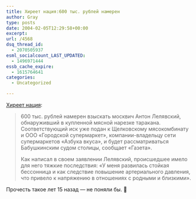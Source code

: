 ```yaml
---
title: Хиреет нация:600 тыс. рублей намерен
author: Gray
type: posts
date: 2004-02-05T12:29:58+00:00
excerpt:
url: /4568
dsq_thread_id:
  - 2070505937
esml_socialcount_LAST_UPDATED:
  - 1496971444
essb_cache_expire:
  - 1615764641
categories:
  - Uncategorized

---
```








<a href="http://www.newsru.com/russia/05Feb2004/tarakan.html" target="_blank">Хиреет нация</a>:

> 600 тыс. рублей намерен взыскать москвич Антон Лелявский, обнаруживший в купленной мясной нарезке таракана. Соответствующий иск уже подан к Щелковскому мясокомбинату и ООО &#171;Городской супермаркет&#187;, компании-владельцу сети супермаркетов &#171;Азбука вкуса&#187;, и будет рассматриваться Бабушкинским судом столицы, сообщает &#171;Газета&#187;.
> 
> Как написал в своем заявлении Лелявский, происшедшее имело для него тяжкие последствия: &#171;У меня развилась стойкая бессонница и как следствие повышение артериального давления, что привело к напряжению в отношениях с родными и близкими&#187;. 

Прочесть такое лет 15 назад &#8212; не поняли бы. 🙂